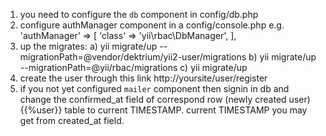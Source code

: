 1) you need to configure the `db` component in config/db.php
2) configure authManager component in a config/console.php
    e.g.
        'authManager' => [
            'class' => 'yii\rbac\DbManager',
        ],
3) up the migrates:
    a) yii migrate/up --migrationPath=@vendor/dektrium/yii2-user/migrations
    b) yii migrate/up --migrationPath=@yii/rbac/migrations
    c) yii migrate/up
4) create the user through this link http://yoursite/user/register
5) if you not yet configured `mailer` component then signin in db and change the confirmed_at field of correspond row (newly created user) {{%user}} table 
to current TIMESTAMP. current TIMESTAMP you may get from created_at field.